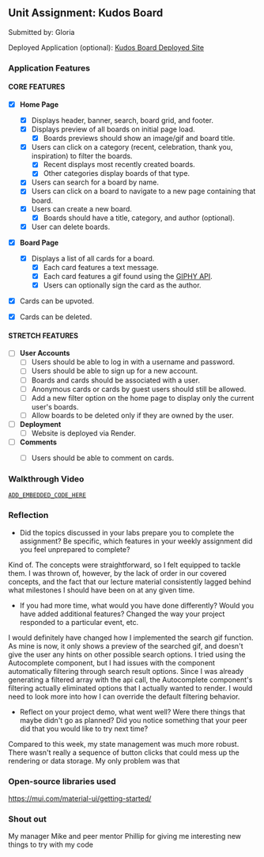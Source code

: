 ## Unit Assignment: Kudos Board

Submitted by: Gloria

Deployed Application (optional): [Kudos Board Deployed Site](ADD_LINK_HERE)

### Application Features

#### CORE FEATURES

- [x] **Home Page**
  - [x] Displays header, banner, search, board grid, and footer.
  - [x] Displays preview of all boards on initial page load.
    - [x] Boards previews should show an image/gif and board title.
  - [x] Users can click on a category (recent, celebration, thank you, inspiration) to filter the boards.
    - [x] Recent displays most recently created boards.
    - [x] Other categories display boards of that type.
  - [x] Users can search for a board by name.
  - [x] Users can click on a board to navigate to a new page containing that board.
  - [x] Users can create a new board.
    - [x] Boards should have a title, category, and author (optional).
  - [x] User can delete boards.

- [x] **Board Page**
  - [x] Displays a list of all cards for a board.
    -  [x] Each card features a text message.
    -  [x] Each card features a gif found using the [GIPHY API](https://developers.giphy.com/docs/api/).
    -  [x] Users can optionally sign the card as the author.
-   [x] Cards can be upvoted.
-   [x] Cards can be deleted.


#### STRETCH FEATURES


- [ ] **User Accounts**
  - [ ] Users should be able to log in with a username and password.
  - [ ] Users should be able to sign up for a new account.
  - [ ]  Boards and cards should be associated with a user.
    - [ ]  Anonymous cards or cards by guest users should still be allowed.
  - [ ] Add a new filter option on the home page to display only the current user's boards.
  - [ ] Allow boards to be deleted only if they are owned by the user.
- [ ] **Deployment**
  - [ ] Website is deployed via Render.
- [ ] **Comments**
  - [ ] Users should be able to comment on cards.


### Walkthrough Video

[`ADD_EMBEDDED_CODE_HERE`](https://github.com/GloriaXM/kudos-board/assets/112780860/9401f236-6bda-408f-a35d-e956efdb9337)

### Reflection

* Did the topics discussed in your labs prepare you to complete the assignment? Be specific, which features in your weekly assignment did you feel unprepared to complete?

Kind of. The concepts were straightforward, so I felt equipped to tackle them. I was thrown of, however, by the lack of order in our covered concepts, and the fact that our
lecture material consistently lagged behind what milestones I should have been on at any given time.

* If you had more time, what would you have done differently? Would you have added additional features? Changed the way your project responded to a particular event, etc.

I would definitely have changed how I implemented the search gif function. As mine is now, it only shows a preview of the searched gif, and doesn't give the user any hints on other possible
search options. I tried using the Autocomplete component, but I had issues with the component automatically filtering through search result options. Since I was already generating a filtered array
with the api call, the Autocomplete component's filtering actually eliminated options that I actually wanted to render. I would need to look more into how I can override the default filtering behavior.

* Reflect on your project demo, what went well? Were there things that maybe didn't go as planned? Did you notice something that your peer did that you would like to try next time?

Compared to this week, my state management was much more robust. There wasn't really a sequence of button clicks that could mess up the rendering or data storage. My only problem was that

### Open-source libraries used

https://mui.com/material-ui/getting-started/

### Shout out

My manager Mike and peer mentor Phillip for giving me interesting new things to try with my code




